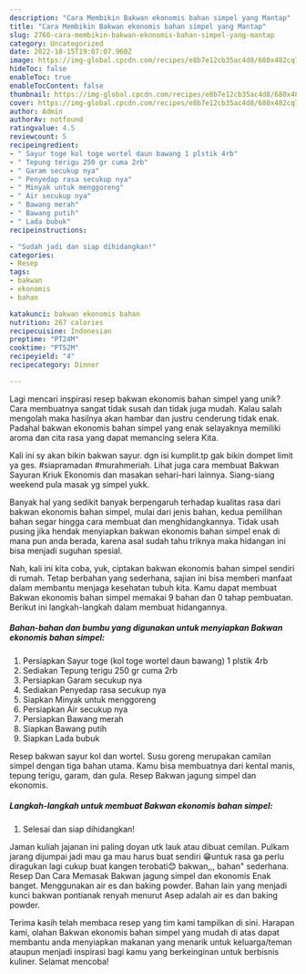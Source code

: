 ```yaml
---
description: "Cara Membikin Bakwan ekonomis bahan simpel yang Mantap"
title: "Cara Membikin Bakwan ekonomis bahan simpel yang Mantap"
slug: 2760-cara-membikin-bakwan-ekonomis-bahan-simpel-yang-mantap
category: Uncategorized
date: 2022-10-15T19:07:07.960Z
image: https://img-global.cpcdn.com/recipes/e8b7e12cb35ac4d8/680x482cq70/bakwan-ekonomis-bahan-simpel-foto-resep-utama.jpg
hideToc: false
enableToc: true
enableTocContent: false
thumbnail: https://img-global.cpcdn.com/recipes/e8b7e12cb35ac4d8/680x482cq70/bakwan-ekonomis-bahan-simpel-foto-resep-utama.jpg
cover: https://img-global.cpcdn.com/recipes/e8b7e12cb35ac4d8/680x482cq70/bakwan-ekonomis-bahan-simpel-foto-resep-utama.jpg
author: Admin
authorAv: notfound
ratingvalue: 4.5
reviewcount: 5
recipeingredient:
- " Sayur toge kol toge wortel daun bawang 1 plstik 4rb"
- " Tepung terigu 250 gr cuma 2rb"
- " Garam secukup nya"
- " Penyedap rasa secukup nya"
- " Minyak untuk menggoreng"
- " Air secukup nya"
- " Bawang merah"
- " Bawang putih"
- " Lada bubuk"
recipeinstructions:

- "Sudah jadi dan siap dihidangkan!"
categories:
- Resep
tags:
- bakwan
- ekonomis
- bahan

katakunci: bakwan ekonomis bahan 
nutrition: 267 calories
recipecuisine: Indonesian
preptime: "PT24M"
cooktime: "PT52M"
recipeyield: "4"
recipecategory: Dinner

---
```





Lagi mencari inspirasi resep bakwan ekonomis bahan simpel yang unik? Cara membuatnya sangat tidak susah dan tidak juga mudah. Kalau salah mengolah maka hasilnya akan hambar dan justru cenderung tidak enak. Padahal bakwan ekonomis bahan simpel yang enak selayaknya memiliki aroma dan cita rasa yang dapat memancing selera Kita.





Kali ini sy akan bikin bakwan sayur. dgn isi kumplit.tp gak bikin dompet limit ya ges. #siapramadan #murahmeriah. Lihat juga cara membuat Bakwan Sayuran Kriuk Ekonomis dan masakan sehari-hari lainnya. Siang-siang weekend pula masak yg simpel yukk.

Banyak hal yang sedikit banyak berpengaruh terhadap kualitas rasa dari bakwan ekonomis bahan simpel, mulai dari jenis bahan, kedua pemilihan bahan segar hingga cara membuat dan menghidangkannya. Tidak usah pusing jika hendak menyiapkan bakwan ekonomis bahan simpel enak di mana pun anda berada, karena asal sudah tahu triknya maka hidangan ini bisa menjadi suguhan spesial.






Nah, kali ini kita coba, yuk, ciptakan bakwan ekonomis bahan simpel sendiri di rumah. Tetap berbahan yang sederhana, sajian ini bisa memberi manfaat dalam membantu menjaga kesehatan tubuh kita. Kamu dapat membuat Bakwan ekonomis bahan simpel memakai 9 bahan dan 0 tahap pembuatan. Berikut ini langkah-langkah dalam membuat hidangannya.

<!--inarticleads1-->

##### Bahan-bahan dan bumbu yang digunakan untuk menyiapkan Bakwan ekonomis bahan simpel:

1. Persiapkan  Sayur toge (kol toge wortel daun bawang) 1 plstik 4rb
1. Sediakan  Tepung terigu 250 gr cuma 2rb
1. Persiapkan  Garam secukup nya
1. Sediakan  Penyedap rasa secukup nya
1. Siapkan  Minyak untuk menggoreng
1. Persiapkan  Air secukup nya
1. Persiapkan  Bawang merah
1. Siapkan  Bawang putih
1. Siapkan  Lada bubuk


Resep bakwan sayur kol dan wortel. Susu goreng merupakan camilan simpel dengan tiga bahan utama. Kamu bisa membuatnya dari kental manis, tepung terigu, garam, dan gula. Resep Bakwan jagung simpel dan ekonomis. 

<!--inarticleads2-->

##### Langkah-langkah untuk membuat Bakwan ekonomis bahan simpel:


1. Selesai dan siap dihidangkan!

Jaman kuliah jajanan ini paling doyan utk lauk atau dibuat cemilan. Pulkam jarang dijumpai jadi mau ga mau harus buat sendiri 😁untuk rasa ga perlu diragukan lagi cukup buat kangen terobati😊 bakwan,,, bahan&#34; sederhana. Resep Dan Cara Memasak Bakwan jagung simpel dan ekonomis Enak banget. Menggunakan air es dan baking powder. Bahan lain yang menjadi kunci bakwan pontianak renyah menurut Asep adalah air es dan baking powder. 

Terima kasih telah membaca resep yang tim kami tampilkan di sini. Harapan kami, olahan Bakwan ekonomis bahan simpel yang mudah di atas dapat membantu anda menyiapkan makanan yang menarik untuk keluarga/teman ataupun menjadi inspirasi bagi kamu yang berkeinginan untuk berbisnis kuliner. Selamat mencoba!
